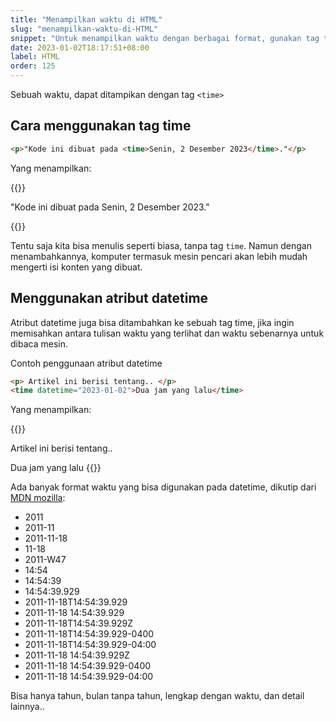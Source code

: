 ```yaml
---
title: "Menampilkan waktu di HTML"
slug: "menampilkan-waktu-di-HTML"
snippet: "Untuk menampilkan waktu dengan berbagai format, gunakan tag time pada HTML"
date: 2023-01-02T18:17:51+08:00
label: HTML
order: 125
---
```

Sebuah waktu, dapat ditampikan dengan tag `<time>`

## Cara menggunakan tag time

```html
<p>"Kode ini dibuat pada <time>Senin, 2 Desember 2023</time>."</p>
```

Yang menampilkan:

{{<rawhtml>}}
<p>"Kode ini dibuat pada <time>Senin, 2 Desember 2023</time>."</p>
{{</rawhtml>}}

Tentu saja kita bisa menulis seperti biasa, tanpa tag `time`. Namun dengan menambahkannya, 
komputer termasuk mesin pencari akan lebih mudah mengerti isi konten yang dibuat.

## Menggunakan atribut datetime 
Atribut datetime juga bisa ditambahkan ke sebuah tag time, jika ingin memisahkan antara tulisan waktu yang terlihat dan waktu sebenarnya untuk dibaca mesin.


Contoh penggunaan atribut datetime 
```html
<p> Artikel ini berisi tentang.. </p>
<time datetime="2023-01-02">Dua jam yang lalu</time>
```

Yang menampilkan:

{{<rawhtml>}}
<p> Artikel ini berisi tentang.. </p>
<time datetime="2023-01-02">Dua jam yang lalu</time>
{{</rawhtml>}}

Ada banyak format waktu yang bisa digunakan pada datetime, dikutip dari [MDN mozilla](https://developer.mozilla.org/en-US/docs/Web/HTML/Element/time):

- 2011 
- 2011-11
- 2011-11-18
- 11-18
- 2011-W47
- 14:54
- 14:54:39
- 14:54:39.929
- 2011-11-18T14:54:39.929
- 2011-11-18 14:54:39.929
- 2011-11-18T14:54:39.929Z
- 2011-11-18T14:54:39.929-0400
- 2011-11-18T14:54:39.929-04:00
- 2011-11-18 14:54:39.929Z
- 2011-11-18 14:54:39.929-0400
- 2011-11-18 14:54:39.929-04:00

Bisa hanya tahun, bulan tanpa tahun, lengkap dengan waktu, dan detail lainnya..


